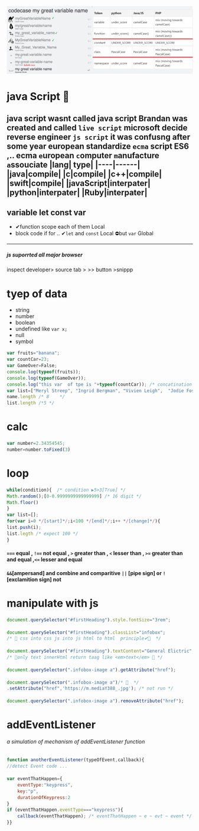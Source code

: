 
![codeCase](https://raw.githubusercontent.com/wer340/python-angelayu/main/day-1/image/codeCasepng.png)
--------
# java Script 🚩
java script wasnt called java script Brandan was created and called `live script` microsoft decide reverse engineer `js script` it was confusng after some year 
european standardize `ecma` script ES6 ,.. ecma `e`uropean `c`omputer `m`anufacture `a`ssouciate
|lang|  type|
|----|------|
|java|compile|
|c|compile|
|c++|compile|
|swift|compile|
|javaScript|interpater|
|python|interpater|
|Ruby|interpater|
-----
## variable let const var
+ ✔function scope  each of them Local
+ block code if for .. ✔`let` and `const` Local   ⛔but `var` Global   

---
##### js suporrted all major browser
inspect developer> source tab > >> button >snippp

# tyep of data 
+ string
+ number
+ boolean
+ undefined  like `var x;`
+ null
+ symbol 

```js 
var fruits="banana";
var countCar=23;
var GameOver=False;
console.log(typeof(fruits));
console.log(typeof(GameOver));
console.log("this var  of tpe is "+typeof(countCar)); /* concatination with plus sign +    */
var list=["Meryl Streep", "Ingrid Bergman", "Vivien Leigh",  "Jodie Foster", "Katharine Hepburn"] 
name.length /* 8    */
list.length /*5 */
```
# calc
```js
var number=2.34354545;
number=number.toFixed(3)
```
# loop 
```js
while(condition){  /* condition ▶5>3[True] */
Math.random();[0-0.9999999999999999] /* 16 digit */
Math.floor()
}
var list=[];
for(var i=0 */[start]*/;i<100 */[end]*/;i++ */[change]*/){
list.push(i);
list.legth /* expect 100 */
}
```
#### `===`  equal  , `!==`  not equal  , `>` greater than , `<`  lesser than , `>=` greater than and equal ,`<=` lesser and equal 
#### `&&`[ampersand] and  combine and comparitive `||` [pipe sign] or `!` [exclamition sign] not

# manipulate with js
```js
document.querySelector("#firstHeading").style.fontSize="3rem";

document.querySelector("#firstHeading").classList="infobox"; 
/* 🔼 css into css js into js html to html  principle✔🔼  */

document.querySelector("#firstHeading").textContent="General Elictric" ; 
/* 🔼only text innerHtml return taag like <em>text</em> 🔼 */

document.querySelector(".infobox-image a").getAttribute("href"); 

document.querySelector(".infobox-image a")/* 🔽  */
.setAttribute("href",'https://m.mediaY388_.jpg'); /* not run */

document.querySelector(".infobox-image a").removeAttribute("href");
```
#  addEventListener
######  a simulation of  mechanism  of  addEventListener function 
```js
function anotherEventListener(typeOfEvent,callback){
//detect Event code ...

var eventThatHappen={
    eventType:"keypress",
    key:"p",
    durationOfKeypress:2
}
if (eventThatHappen.eventType==="keypress"){
    callback(eventThatHappen); /* eventThatHappen ~ e ~ evt ~ event */
}}

```




